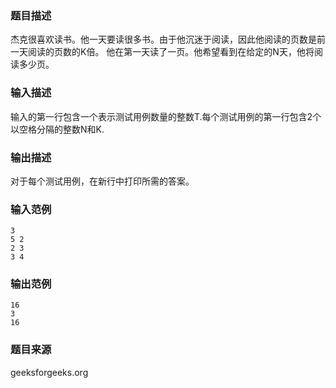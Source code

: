 
### 题目描述
杰克很喜欢读书。他一天要读很多书。由于他沉迷于阅读，因此他阅读的页数是前一天阅读的页数的K倍。 他在第一天读了一页。他希望看到在给定的N天，他将阅读多少页。
### 输入描述
输入的第一行包含一个表示测试用例数量的整数T.每个测试用例的第一行包含2个以空格分隔的整数N和K.
### 输出描述
对于每个测试用例，在新行中打印所需的答案。
### 输入范例
```
3
5 2
2 3
3 4
```
### 输出范例
```
16
3
16
```
### 题目来源
geeksforgeeks.org
